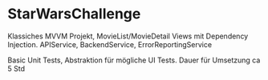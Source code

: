 # StarWarsChallenge

Klassiches MVVM Projekt, MovieList/MovieDetail Views mit Dependency Injection.
APIService, BackendService, ErrorReportingService

Basic Unit Tests, Abstraktion für mögliche UI Tests.
Dauer für Umsetzung ca 5 Std
